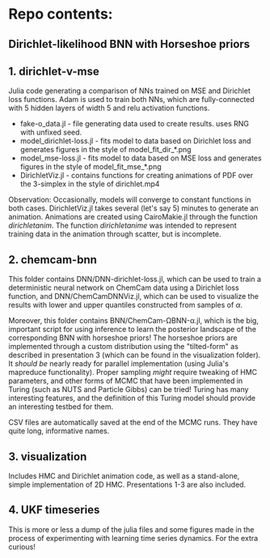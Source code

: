 # Repo contents:
## Dirichlet-likelihood BNN with Horseshoe priors
## 1. dirichlet-v-mse
Julia code generating a comparison of NNs trained on MSE and Dirichlet loss functions. Adam is used to train both NNs, which are fully-connected with 5 hidden layers of width 5 and relu activation functions.

* fake-o_data.jl - file generating data used to create results. uses RNG with unfixed seed.
* model_dirichlet-loss.jl - fits model to data based on Dirichlet loss and generates figures in the style of model_fit_dir_*.png
* model_mse-loss.jl - fits model to data based on MSE loss and generates figures in the style of model_fit_mse_*.png
* DirichletViz.jl - contains functions for creating animations of PDF over the 3-simplex in the style of dirichlet.mp4

Observation: Occasionally, models will converge to constant functions in both cases. DirichletViz.jl takes several (let's say 5) minutes to generate an animation. Animations are created using CairoMakie.jl through the function *dirichletanim*. The function *dirichletanime* was intended to represent training data in the animation through scatter, but is incomplete.

## 2. chemcam-bnn
This folder contains DNN/DNN-dirichlet-loss.jl, which can be used to train a deterministic neural network on ChemCam data using a Dirichlet loss function, and DNN/ChemCamDNNViz.jl, which can be used to visualize the results with lower and upper quantiles constructed from samples of $\alpha$.

Moreover, this folder contains BNN/ChemCam-ΩBNN-α.jl, which is the big, important script for using inference to learn the posterior landscape of the corresponding BNN with horseshoe priors! The horseshoe priors are implemented through a custom distribution using the "tilted-form" as described in presentation 3 (which can be found in the visualization folder). It *should be* nearly ready for parallel implementation (using Julia's mapreduce functionality). Proper sampling *might* require tweaking of HMC parameters, and other forms of MCMC that have been implemented in Turing (such as NUTS and Particle Gibbs) can be tried! Turing has many interesting features, and the definition of this Turing model should provide an interesting testbed for them.

CSV files are automatically saved at the end of the MCMC runs. They have quite long, informative names.

## 3. visualization
Includes HMC and Dirichlet animation code, as well as a stand-alone, simple implementation of 2D HMC. Presentations 1-3 are also included.

## 4. UKF timeseries
This is more or less a dump of the julia files and some figures made in the process of experimenting with learning time series dynamics. For the extra curious!

